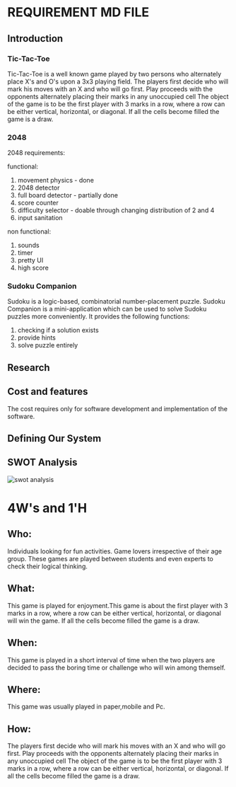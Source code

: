 # REQUIREMENT MD FILE

## Introduction

### Tic-Tac-Toe 
Tic-Tac-Toe is a well known game played by two
persons who alternately place X's and O's upon a 3x3 playing field.
The players first decide who will mark his moves
with an X and who will go first. Play proceeds with the opponents
alternately placing their marks in any unoccupied cell 
The object of the game is to be the first player with 3
marks in a row, where a row can be either vertical, horizontal, or
diagonal. If all the cells become filled the game is a draw.



### 2048
2048 requirements:

functional:
1) movement physics - done
2) 2048 detector 
3) full board detector - partially done
4) score counter
5) difficulty selector - doable through changing distribution of 2 and 4
6) input sanitation

non functional:
1) sounds
2) timer
3) pretty UI
4) high score

### Sudoku Companion
Sudoku is a logic-based, combinatorial number-placement puzzle. Sudoku Companion is a mini-application which can be used to solve Sudoku puzzles more conveniently. It provides the following functions:
1. checking if a solution exists
2. provide hints 
3. solve puzzle entirely

## Research

## Cost and features
The cost requires only for software development and implementation of the software.

## Defining Our System


## SWOT Analysis
![swot analysis](https://user-images.githubusercontent.com/81503646/130212472-be28520b-a495-451c-972e-28a45c8b0101.png)


# 4W's and 1'H

## Who:
  Individuals looking for fun activities.
  Game lovers irrespective of their age group.
  These games are played between students and even experts to check their logical thinking.

## What:
This game is played for enjoyment.This game is about the first player with 3
marks in a row, where a row can be either vertical, horizontal, or
diagonal will win the game. If all the cells become filled the game is a draw.

## When:

This game is played in a short interval of time when the two players are decided to pass the boring time or challenge who will win among themself.

## Where:

This game was usually played in paper,mobile and Pc.

## How:

The players first decide who will mark his moves
with an X and who will go first. Play proceeds with the opponents
alternately placing their marks in any unoccupied cell 
The object of the game is to be the first player with 3
marks in a row, where a row can be either vertical, horizontal, or
diagonal. If all the cells become filled the game is a draw.
